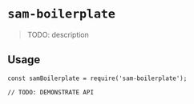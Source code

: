 # `sam-boilerplate`

> TODO: description

## Usage

```
const samBoilerplate = require('sam-boilerplate');

// TODO: DEMONSTRATE API
```
